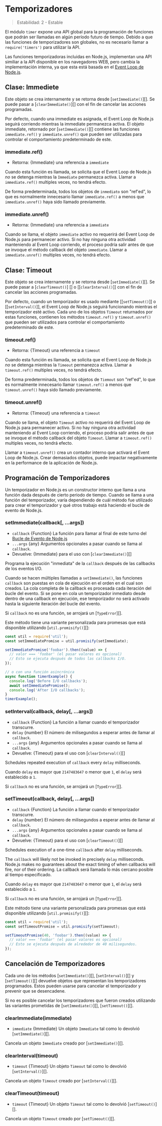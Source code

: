 # Temporizadores

<!--introduced_in=v0.10.0-->

> Estabilidad: 2 - Estable

El módulo `timer` expone una API global para la programación de funciones que podrán ser llamadas en algún período futuro de tiempo. Debido a que las funciones de temporizadores son globales, no es necesario llamar a `require('timers')` para utilizar la API.

Las funciones temporizadoras incluidas en Node.js, implementan una API similiar a la API disponible en los navegadores WEB, pero cambia la implementación interna, ya que esta está basada en el [Event Loop de Node.js](https://nodejs.org/en/docs/guides/event-loop-timers-and-nexttick).

## Clase: Immediete

Este objeto se crea internamente y se retorna desde [`setImmediate()`][]. Se puede pasar a [`clearImmediate()`][] con el fin de cancelar las acciones programadas.

Por defecto, cuando una immediate es asignada, el Event Loop de Node.js seguirá corriendo mientras la immediate permanezca activa. El objeto immediate, retornado por [`setImmediate()`][] contiene las funciones `immediate.ref()` y `immediate.unref()` que pueden ser utilizadas para controlar el comportamiento predeterminado de este.

### immediate.ref()

<!-- YAML
added: v9.7.0
-->

* Retorna: {Immediate} una referencia a `immediate`

Cuando esta función es llamada, se solicita que el Event Loop de Node.js *no* se detenga mientras la `Immediate` permanezca activa. Llamar a `immediate.ref()` multiples veces, no tendrá efecto.

De forma predeterminada, todos los objetos de `inmediato` son "ref'ed", lo que es normalmente innecesario llamar `immediate.ref()` a menos que `immediate.unref()` haya sido llamado previamente.

### immediate.unref()

<!-- YAML
added: v9.7.0
-->

* Retorna: {Immediate} una referencia a `immediate`

Cuando se llama, el objeto `immediate` activo no requerirá del Event Loop de Node.js para permanecer activo. Si no hay ninguna otra actividad manteniendo al Event Loop corriendo, el proceso podría salir antes de que se invoque el método callback del objeto `immediate`. Llamar a `immediate.unref()` multiples veces, no tendrá efecto.

## Clase: Timeout

Este objeto se crea internamente y se retorna desde [`setImmediate()`][]. Se puede pasar a [`clearTimeout()`] [] o [[`clearInterval()`]] con el fin de cancelar las acciones programadas.

Por defecto, cuando un temporizador es usado mediante [[`setTimeout()`]] o [[`setInterval()`]], el Event Loop de Node.js seguirá funcionando mientras el temporizador esté activo. Cada uno de los objetos `Timeout` returnados por estas funciones, contienen los métodos `timeout.ref()` y `timeout.unref()` que pueden ser utilizados para controlar el comportamiento predeterminado de este.

### timeout.ref()

<!-- YAML
added: v0.9.1
-->

* Retorna: {Timeout} una referencia a `timeout`

Cuando esta función es llamada, se solicita que el Event Loop de Node.js *no* se detenga mientras la `Timeout` permanezca activa. Llamar a `timeout.ref()` multiples veces, no tendrá efecto.

De forma predeterminada, todos los objetos de `Tiemout` son "ref'ed", lo que es normalmente innecesario llamar `timeout.ref()` a menos que `timeout.unref()` haya sido llamado previamente.

### timeout.unref()

<!-- YAML
added: v0.9.1
-->

* Retorna: {Timeout} una referencia a `timeout`

Cuando se llama, el objeto `Timeout` activo no requerirá del Event Loop de Node.js para permanecer activo. Si no hay ninguna otra actividad manteniendo al Event Loop corriendo, el proceso podría salir antes de que se invoque el método callback del objeto `Timeout`. Llamar a `timeout.ref()` multiples veces, no tendrá efecto.

Llamar a `timeout.unref()` crea un contador interno que activará el Event Loop de Node.js. Crear demasiados objetos, puede impactar negativamente en la performance de la aplicación de Node.js.

## Programación de Temporizadores

Un temporizador en Node.js es un constructor interno que llama a una función dada después de cierto periodo de tiempo. Cuando se llama a una función del temporizador, varía dependiendo de cuál método fue utilizado para crear el temporizador y qué otros trabajo está haciendo el bucle de evento de Node.js.

### setImmediate(callback[, ...args])

<!-- YAML
added: v0.9.1
-->

* `callback` {Function} La función para llamar al final de este turno del [Bucle de Evento de Node.js](https://nodejs.org/en/docs/guides/event-loop-timers-and-nexttick)
* `...args` {any} Argumentos opcionales a pasar cuando se llama al `callback`.
* Devuelve: {Immediate} para el uso con [`clearImmediate()`][]

Programa la ejecución "inmediata" de la `callback` después de las callbacks de los eventos I/O.

Cuando se hacen múltiples llamadas a `setImmediate()`, las funciones `callback` son puestas en cola de ejecución en el orden en el cual son creados. La cola completa de la callback es procesada cada iteración del bucle del evento. Si se pone en cola un temporizador inmediato desde dentro de una callback en ejecución, ese temporizador no será activado hasta la siguiente iteración del bucle del evento.

Si `callback` no es una función, se arrojará un [`TypeError`][].

Este método tiene una variante personalizada para promesas que está disponible utilizando [`util.promisify()`][]:

```js
const util = require('util');
const setImmediatePromise = util.promisify(setImmediate);

setImmediatePromise('foobar').then((value) => {
  // valor === 'foobar' (el pasar valores es opcional)
  // Esto se ejecuta después de todos las callbacks I/O.
});

// o con una función asincrónica
async function timerExample() {
  console.log('Before I/O callbacks');
  await setImmediatePromise();
  console.log('After I/O callbacks');
}
timerExample();
```

### setInterval(callback, delay[, ...args])

<!-- YAML
added: v0.0.1
-->

* `callback` {Function} La función a llamar cuando el temporizador transcurre.
* `delay` {number} El número de milisegundos a esperar antes de llamar al `callback`.
* `...args` {any} Argumentos opcionales a pasar cuando se llama al `callback`.
* Devuelve: {Timeout} para el uso con [`clearInterval()`][]

Schedules repeated execution of `callback` every `delay` milliseconds.

Cuando `delay` es mayor que `2147483647` o menor que `1`, el `delay` será establecido a `1`.

Si `callback` no es una función, se arrojará un [`TypeError`][].

### setTimeout(callback, delay[, ...args])

<!-- YAML
added: v0.0.1
-->

* `callback` {Function} La función a llamar cuando el temporizador transcurre.
* `delay` {number} El número de milisegundos a esperar antes de llamar al `callback`.
* `...args` {any} Argumentos opcionales a pasar cuando se llama al `callback`.
* Devuelve: {Timeout} para el uso con [`clearTimeout()`][]

Schedules execution of a one-time `callback` after `delay` milliseconds.

The `callback` will likely not be invoked in precisely `delay` milliseconds. Node.js makes no guarantees about the exact timing of when callbacks will fire, nor of their ordering. La callback será llamada lo más cercano posible al tiempo especificado.

Cuando `delay` es mayor que `2147483647` o menor que `1`, el `delay` será establecido a `1`.

Si `callback` no es una función, se arrojará un [`TypeError`][].

Este método tiene una variante personalizada para promesas que está disponible utilizando [`util.promisify()`][]:

```js
const util = require('util');
const setTimeoutPromise = util.promisify(setTimeout);

setTimeoutPromise(40, 'foobar').then((value) => {
  // valor === 'foobar' (el pasar valores es opcional)
  // Esto se ejecuta después de alrededor de 40 milisegundos.
});
```

## Cancelación de Temporizadores

Cada uno de los métodos [`setImmediate()`][], [`setInterval()`][] y [`setTimeout()`][] devuelve objetos que representan los temporizadores programados. Estos pueden usarse para cancelar el temporizador y prevenir que se desencadene.

Si no es posible cancelar los temporizadores que fueron creados utilizando las variantes prometidas de [`setImmediate()`][], [`setTimeout()`][].

### clearImmediate(immediate)

<!-- YAML
added: v0.9.1
-->

* `immediate` {Immediate} Un objeto `Immediate` tal como lo devolvió [`setImmediate()`][].

Cancela un objeto `Immediate` creado por [`setImmediate()`][].

### clearInterval(timeout)

<!-- YAML
added: v0.0.1
-->

* `timeout` {Timeout} Un objeto `Timeout` tal como lo devolvió [`setInterval()`][].

Cancela un objeto `Timeout` creado por [`setInterval()`][].

### clearTimeout(timeout)

<!-- YAML
added: v0.0.1
-->

* `timeout` {Timeout} Un objeto `Timeout` tal como lo devolvió [`setTimeout()`][].

Cancela un objeto `Timeout` creado por [`setTimeout()`][].